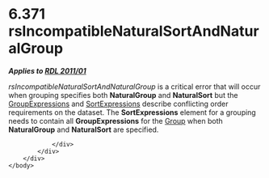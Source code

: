 <html dir="LTR" xmlns:mshelp="http://msdn.microsoft.com/mshelp" xmlns:ddue="http://ddue.schemas.microsoft.com/authoring/2003/5" xmlns:xlink="http://www.w3.org/1999/xlink" xmlns:tool="http://www.microsoft.com/tooltip">
    <head>
        <meta http-equiv="Content-Type" content="text/html; CHARSET=utf-8"></meta>
        <meta name="save" content="history"></meta>
        <title>6.371 rsIncompatibleNaturalSortAndNaturalGroup</title>
        <xml>
            <mshelp:toctitle title="6.371 rsIncompatibleNaturalSortAndNaturalGroup"></mshelp:toctitle>
            <mshelp:rltitle title="[MS-RDL]: rsIncompatibleNaturalSortAndNaturalGroup"></mshelp:rltitle>
            <mshelp:keyword index="A" term="9196f80a-ccac-4144-882b-399c5d556473"></mshelp:keyword>
            <mshelp:attr name="DCSext.ContentType" value="open specification"></mshelp:attr>
            <mshelp:attr name="AssetID" value="9196f80a-ccac-4144-882b-399c5d556473"></mshelp:attr>
            <mshelp:attr name="TopicType" value="kbRef"></mshelp:attr>
            <mshelp:attr name="DCSext.Title" value="[MS-RDL]: rsIncompatibleNaturalSortAndNaturalGroup" />
        </xml>
    </head>
    <body>
        <div id="header">
            <h1 class="heading">6.371 rsIncompatibleNaturalSortAndNaturalGroup</h1>
        </div>
        <div id="mainSection">
            <div id="mainBody">
                <div id="allHistory" class="saveHistory"></div>
                <div id="sectionSection0" class="section" name="collapseableSection">
                    

<p><b><i>Applies to </i></b><a href="bf2bab1a-b608-4bcc-b718-1cc1baa9579c.htm"><b><i>RDL 2011/01</i></b></a></p>

<p><i>rsIncompatibleNaturalSortAndNaturalGroup</i> is a
critical error that will occur when grouping specifies both <b>NaturalGroup</b>
and <b>NaturalSort</b> but the <a href="81754d26-7dbd-4449-ac41-629f9a8d0feb.htm">GroupExpressions</a> and <a href="6bc22842-81c9-45cb-bc37-58b09ed71578.htm">SortExpressions</a> describe
conflicting order requirements on the dataset. The <b>SortExpressions</b>
element for a grouping needs to contain all <b>GroupExpressions</b> for the <a href="dbfff811-1be7-4e8b-a5d2-6cc522317fbe.htm">Group</a> when both <b>NaturalGroup</b>
and <b>NaturalSort</b> are specified.</p>


                </div>
            </div>
        </div>
    </body>
</html>